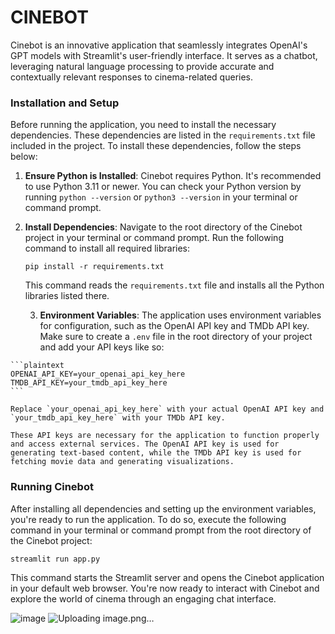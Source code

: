    # CINEBOT

   Cinebot is an innovative application that seamlessly integrates OpenAI's GPT models with Streamlit's user-friendly interface. It serves as a chatbot, leveraging natural language processing to provide accurate and contextually relevant responses to cinema-related queries.

   ### Installation and Setup

   Before running the application, you need to install the necessary dependencies. These dependencies are listed in the `requirements.txt` file included in the project. To install these dependencies, follow the steps below:

   1. **Ensure Python is Installed**: Cinebot requires Python. It's recommended to use Python 3.11 or newer. You can check your Python version by running `python --version` or `python3 --version` in your terminal or command prompt.

   2. **Install Dependencies**: Navigate to the root directory of the Cinebot project in your terminal or command prompt. Run the following command to install all required libraries:

      ```
      pip install -r requirements.txt
      ```

      This command reads the `requirements.txt` file and installs all the Python libraries listed there.

      3. **Environment Variables**: The application uses environment variables for configuration, such as the OpenAI API key and TMDb API key. Make sure to create a `.env` file in the root directory of your project and add your API keys like so:

    ```plaintext
    OPENAI_API_KEY=your_openai_api_key_here
    TMDB_API_KEY=your_tmdb_api_key_here
    ```

    Replace `your_openai_api_key_here` with your actual OpenAI API key and `your_tmdb_api_key_here` with your TMDb API key.

    These API keys are necessary for the application to function properly and access external services. The OpenAI API key is used for generating text-based content, while the TMDb API key is used for fetching movie data and generating visualizations.

   ### Running Cinebot

   After installing all dependencies and setting up the environment variables, you're ready to run the application. To do so, execute the following command in your terminal or command prompt from the root directory of the Cinebot project:

   ```
   streamlit run app.py
   ```

   This command starts the Streamlit server and opens the Cinebot application in your default web browser. You're now ready to interact with Cinebot and explore the world of cinema through an engaging chat interface.
   
![image](https://github.com/tabbba/CINEBOT/assets/130760858/113b8e55-42a0-43e6-a345-c232104bdbc2)
![Uploading image.png…]()




